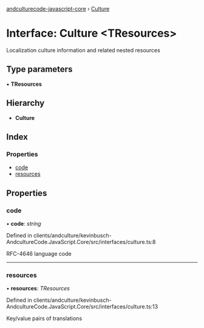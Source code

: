 [andculturecode-javascript-core](../README.md) › [Culture](culture.md)

# Interface: Culture <**TResources**>

Localization culture information and related nested resources

## Type parameters

▪ **TResources**

## Hierarchy

* **Culture**

## Index

### Properties

* [code](culture.md#code)
* [resources](culture.md#resources)

## Properties

###  code

• **code**: *string*

Defined in clients/andculture/kevinbusch-AndcultureCode.JavaScript.Core/src/interfaces/culture.ts:8

RFC-4646 language code

___

###  resources

• **resources**: *TResources*

Defined in clients/andculture/kevinbusch-AndcultureCode.JavaScript.Core/src/interfaces/culture.ts:13

Key/value pairs of translations
